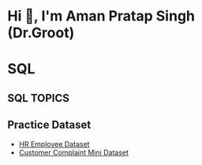 # Hi 👋, I'm Aman Pratap Singh (Dr.Groot)
#              SQL

## SQL TOPICS

## Practice Dataset
+ [HR Employee Dataset](hremployee.csv)
+ [Customer Complaint Mini Dataset](CustomerComplaint.csv)
